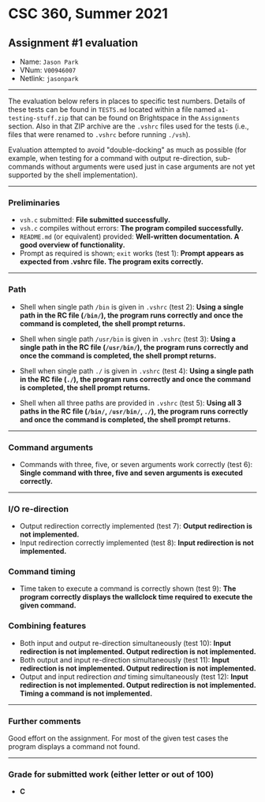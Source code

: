 
# CSC 360, Summer 2021
## Assignment #1 evaluation

* Name: `Jason Park`
* VNum: `V00946007`
* Netlink: `jasonpark`

---

The evaluation below refers in places to specific test numbers.
Details of these tests can be found in `TESTS.md` located within
a file named `a1-testing-stuff.zip` that can be found on Brightspace
in the `Assignments` section. Also in that ZIP archive are the
`.vshrc` files used for the tests (i.e., files that were renamed
to `.vshrc` before running `./vsh`).

Evaluation attempted to avoid "double-docking" as much as possible
(for example, when testing for a command with output re-direction,
sub-commands without arguments were used just in case arguments are
not yet supported by the shell implementation).


---
### Preliminaries

* `vsh.c` submitted: **File submitted successfully.**
* `vsh.c` compiles without errors: **The program compiled successfully.**
* `README.md` (or equivalent) provided: **Well-written documentation.
 A good overview of functionality.**
* Prompt as required is shown; `exit` works (test 1): **Prompt appears as expected from .vshrc file. The program exits correctly.**


---
### Path

* Shell when single path `/bin` is given in `.vshrc`  (test 2): **Using a single path in the RC file (`/bin/`), the program runs correctly and once the command is completed, the shell prompt returns.**
* Shell when single path `/usr/bin` is given in `.vshrc`  (test 3): **Using a single path in the RC file (`/usr/bin/`), the program runs correctly and once the command is completed, the shell prompt returns.**
* Shell when single path `./` is given in `.vshrc`  (test 4): **Using a single path in the RC file (`./`), the program runs correctly and once the command is completed, the shell prompt returns.**

* Shell when all three paths are provided in `.vshrc` (test 5): **Using all 3 paths in the RC file (`/bin/`, `/usr/bin/`, `./`), the program runs correctly and once the command is completed, the shell prompt returns.**


---
### Command arguments

* Commands with three, five, or seven arguments work correctly (test 6): **Single command with three, five and seven arguments is executed correctly.**


---
### I/O re-direction

* Output redirection correctly implemented (test 7): **Output redirection is not implemented.**
* Input redirection correctly implemented (test 8): **Input redirection is not implemented.**


### Command timing

* Time taken to execute a command is correctly shown (test 9): **The program correctly displays the wallclock time required to execute the given command.**


### Combining features

* Both input and output re-direction simultaneously (test 10): **Input redirection is not implemented.
Output redirection is not implemented.**
* Both output and input re-direction simultaneously (test 11): **Input redirection is not implemented.
Output redirection is not implemented.**
* Output and input redirection *and* timing simultaneously (test 12): **Input redirection is not implemented.
Output redirection is not implemented.
Timing a command is not implemented.**


---
### Further comments
Good effort on the assignment.
For most of the given test cases the program displays a command not found.

---
### Grade for submitted work (either letter or out of 100)
* **C**

